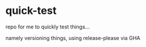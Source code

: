 # quick-test

repo for me to quickly test things...

namely versioning things, using release-please via GHA
